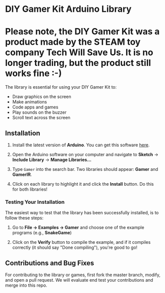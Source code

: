 # DIY Gamer Kit Arduino Library
# Please note, the DIY Gamer Kit was a product made by the STEAM toy company Tech Will Save Us. It is no longer trading, but the product still works fine :-) 

The library is essential for using your DIY Gamer Kit to:

- Draw graphics on the screen
- Make animations
- Code apps and games
- Play sounds on the buzzer
- Scroll text across the screen

## Installation

1. Install the latest version of **Arduino**. You can get this software [here](https://www.arduino.cc/en/Main/Software).

2. Open the Arduino software on your computer and navigate to **Sketch** → **Include Library** → **Manage Libraries...**

3. Type `Gamer` into the search bar. Two libraries should appear: **Gamer** and **GamerIR**.

4. Click on each library to highlight it and click the **Install** button. Do this for both libraries!

### Testing Your Installation

The easiest way to test that the library has been successfully installed, is to follow these steps:

1. Go to **File &#8594; Examples &#8594; Gamer** and choose one of the example programs (e.g., **SnakeGame**)

2. Click on the **Verify** button to compile the example, and if it compiles correctly (it should say "Done compiling"), you're good to go!

## Contributions and Bug Fixes

For contributing to the library or games, first fork the master branch, modify, and open a pull request. We will evaluate end test your contributions and merge into this repo.
